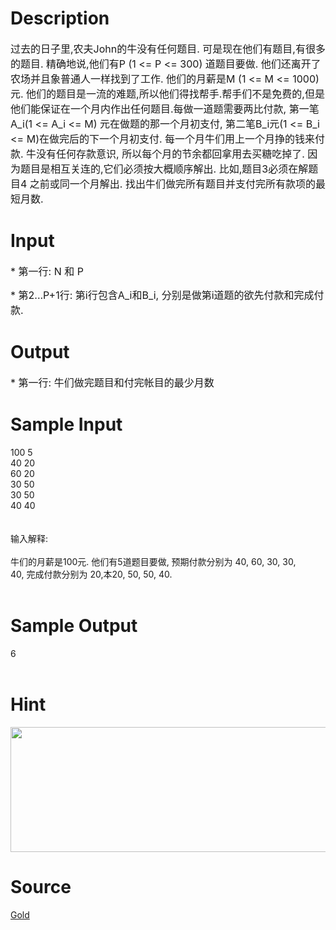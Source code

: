 
# Description

<div class="content"><p><span style="font-size: medium">过去的日子里,农夫John的牛没有任何题目. 可是现在他们有题目,有很多的题目. 精确地说,他们有P (1 &lt;= P &lt;= 300) 道题目要做. 他们还离开了农场并且象普通人一样找到了工作. 他们的月薪是M (1 &lt;= M &lt;= 1000) 元. 他们的题目是一流的难题,所以他们得找帮手.帮手们不是免费的,但是他们能保证在一个月内作出任何题目.每做一道题需要两比付款, 第一笔A_i(1 &lt;= A_i &lt;= M) 元在做题的那一个月初支付, 第二笔B_i元(1 &lt;= B_i &lt;= M)在做完后的下一个月初支付. 每一个月牛们用上一个月挣的钱来付款. 牛没有任何存款意识, 所以每个月的节余都回拿用去买糖吃掉了. 因为题目是相互关连的,它们必须按大概顺序解出. 比如,题目3必须在解题目4 之前或同一个月解出. 找出牛们做完所有题目并支付完所有款项的最短月数. </span></p></div>

# Input

<div class="content"><p><span style="font-size: medium">* 第一行: N 和 P </span></p>
<p><span style="font-size: medium">* 第2...P+1行: 第i行包含A_i和B_i, 分别是做第i道题的欲先付款和完成付款.</span></p></div>

# Output

<div class="content"><p><span style="font-size: medium">* 第一行: 牛们做完题目和付完帐目的最少月数 </span></p></div>

# Sample Input

<div class="content"><span class="sampledata">100 5<br/>
40 20<br/>
60 20<br/>
30 50<br/>
30 50<br/>
40 40<br/>
<br/>
<br/>
输入解释:<br/>
<br/>
牛们的月薪是100元. 他们有5道题目要做, 预期付款分别为 40, 60, 30, 30,<br/>
40, 完成付款分别为 20,本20, 50, 50, 40.<br/>
<br/>
</span></div>

# Sample Output

<div class="content"><span class="sampledata">6<br/>
<br/>
</span></div>

# Hint

<div class="content"><p></p><p><img height="200" width="546" alt="" src="source/bzoj/1700/img/aHR0cHM6Ly9seWRzeS5jb20vSnVkZ2VPbmxpbmUvdXBsb2FkLzIwMTQwMS8yMig4KS5qcGc=.jpg"/></p><p></p></div>

# Source

<div class="content"><p><a href="problemset.php?search=Gold">Gold</a></p></div>

